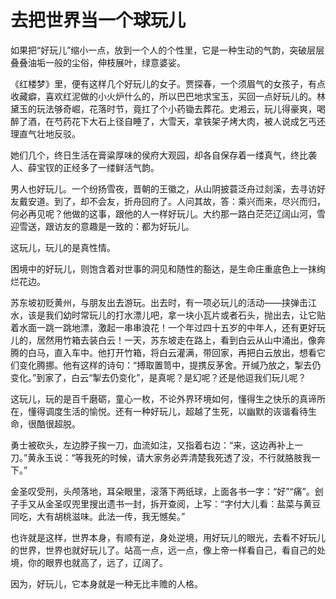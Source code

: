 # 去把世界当一个球玩儿

如果把“好玩儿”缩小一点，放到一个人的个性里，它是一种生动的气韵，突破层层叠叠油垢一般的尘俗，伸枝展叶，绿意婆娑。 

《红楼梦》里，便有这样几个好玩儿的女子。贾探春，一个须眉气的女孩子，有点收藏癖，喜欢红泥做的小火炉什么的，所以巴巴地求宝玉，买回一点好玩儿的。林黛玉的玩法够奇崛，花落时节，竟扛了个小药锄去葬花。史湘云，玩儿得豪爽，喝醉了酒，在芍药花下大石上径自睡了，大雪天，拿铁架子烤大肉，被人说成乞丐还理直气壮地反驳。 

她们几个，终日生活在膏粱厚味的侯府大观园，却各自保存着一缕真气，终比袭人、薛宝钗的正经多了一缕鲜活气韵。 

男人也好玩儿。一个纷扬雪夜，晋朝的王徽之，从山阴披蓑泛舟过剡溪，去寻访好友戴安道。到了，却不会友，折舟回府了。人问其故，答：乘兴而来，尽兴而归，何必再见呢？他做的这事，跟他的人一样好玩儿。大约那一路白茫茫辽阔山河，雪迎雪送，跟访友的意趣是一致的：都为好玩儿。 

这玩儿，玩儿的是真性情。 

困境中的好玩儿，则饱含着对世事的洞见和随性的豁达，是生命庄重底色上一抹绚烂花边。 

苏东坡初贬黄州，与朋友出去游玩。出去时，有一项必玩儿的活动——挟弹击江水，该是我们幼时常玩儿的打水漂儿吧，拿一块小瓦片或者石头，抛出去，让它贴着水面一跳一跳地漂，激起一串串浪花！一个年过四十五岁的中年人，还有更好玩儿的，居然用竹箱去装白云！一天，苏东坡走在路上，看到白云从山中涌出，像奔腾的白马，直入车中。他打开竹箱，将白云灌满，带回家，再把白云放出，想看它们变化腾挪。他有这样的诗句：“搏取置笥中，提携反茅舍。开缄乃放之，掣去仍变化。”到家了，白云“掣去仍变化”，是真呢？是幻呢？还是他逗我们玩儿呢？ 

这玩儿，玩的是百千磨砺，童心一枚，不论外界环境如何，懂得生之快乐的真谛所在，懂得调度生活的愉悦。还有一种好玩儿，超越了生死，以幽默的诙谐看待生命，很酷很超脱。 

勇士被砍头，左边脖子挨一刀，血流如注，又指着右边：“来，这边再补上一刀。”黄永玉说：“等我死的时候，请大家务必弄清楚我死透了没，不行就胳肢我一下。” 

金圣叹受刑，头颅落地，耳朵眼里，滚落下两纸球，上面各书一字：“好”“痛”。刽子手又从金圣叹兜里搜出遗书一封，拆开查阅，上写：“字付大儿看：盐菜与黄豆同吃，大有胡桃滋味。此法一传，我无憾矣。” 

也许就是这样，世界本身，有顺有逆，身处逆境，用好玩儿的眼光，去看不好玩儿的世界，世界也就好玩儿了。站高一点，远一点，像上帝一样看自己，看自己的处境，你的眼界也就高了，远了，辽阔了。 

因为，好玩儿，它本身就是一种无比丰赡的人格。